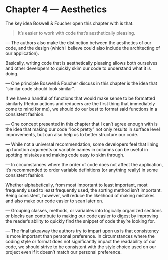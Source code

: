 # Chapter 4 — Aesthetics

The key idea Boswell & Foucher open this chapter with is that:
> It’s easier to work with code that’s aesthetically pleasing.

— The authors also make the distinction between the aesthetics of our code, and the design (which I believe could also include the architecting of our application).

Basically, writing code that is aesthetically pleasing allows both ourselves and other developers to quickly skim our code to understand what it is doing.

— One principle Boswell & Foucher discuss in this chapter is the idea that “similar code should look similar”.

If we have a handful of functions that would make sense to be formatted similarly (Redux actions and reducers are the first thing that immediately come to mind for me), we should do our best to format said functions in a consistent fashion.

— One concept presented in this chapter that I can’t agree enough with is the idea that making our code “look pretty” not only results in surface level improvements, but can also help us to better structure our code.

— While not a universal recommendation, some developers feel that lining up function arguments or variable names in columns can be useful in spotting mistakes and making code easy to skim through.

— In circumstances where the order of code does not affect the application, it’s recommended to order variable definitions (or anything really) in some consistent fashion.

Whether alphabetically, from most important to least important, most frequently used to least frequently used, the sorting method isn’t important. Being consistent, however, will reduce the likelihood of making mistakes and also make our code easier to scan later on.

— Grouping classes, methods, or variables into logically organized sections or blocks can contribute to making our code easier to digest by improving the reader’s ability to quickly find the snippet of code they’re looking for.

— The final takeaway the authors try to impart upon us is that consistency is more important than personal preference. In circumstances where the coding style or format does not significantly impact the readability of our code, we should strive to be consistent with the style choice used on our project even if it doesn’t match our personal preference.